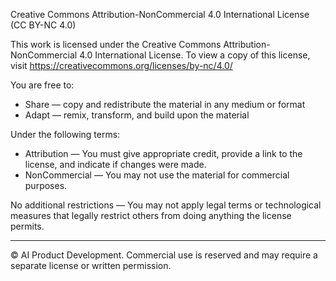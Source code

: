 Creative Commons Attribution-NonCommercial 4.0 International License (CC BY-NC 4.0)

This work is licensed under the Creative Commons Attribution-NonCommercial 4.0 International License.
To view a copy of this license, visit https://creativecommons.org/licenses/by-nc/4.0/

You are free to:
- Share — copy and redistribute the material in any medium or format
- Adapt — remix, transform, and build upon the material

Under the following terms:
- Attribution — You must give appropriate credit, provide a link to the license, and indicate if changes were made.
- NonCommercial — You may not use the material for commercial purposes.

No additional restrictions — You may not apply legal terms or technological measures that legally restrict others from doing anything the license permits.

---

© AI Product Development. Commercial use is reserved and may require a separate license or written permission.
